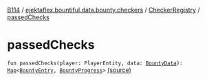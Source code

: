 [B114](../../index.md) / [ejektaflex.bountiful.data.bounty.checkers](../index.md) / [CheckerRegistry](index.md) / [passedChecks](./passed-checks.md)

# passedChecks

`fun passedChecks(player: PlayerEntity, data: `[`BountyData`](../../ejektaflex.bountiful.data.bounty/-bounty-data/index.md)`): `[`Map`](https://kotlinlang.org/api/latest/jvm/stdlib/kotlin.collections/-map/index.html)`<`[`BountyEntry`](../../ejektaflex.bountiful.data.bounty/-bounty-entry/index.md)`, `[`BountyProgress`](../../ejektaflex.bountiful.data.bounty/-bounty-progress/index.md)`>` [(source)](https://github.com/ejektaflex/Bountiful/tree/develop/src/main/kotlin/ejektaflex/bountiful/data/bounty/checkers/CheckerRegistry.kt#L67)